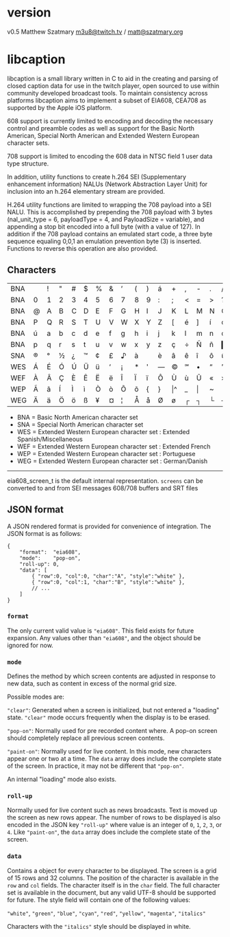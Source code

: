 # version
v0.5
Matthew Szatmary m3u8@twitch.tv / matt@szatmary.org

# libcaption

libcaption is a small library written in C to aid in the creating and parsing of closed caption data for use in the twitch player, open sourced to use within community developed broadcast tools. To maintain consistency across platforms libcaption aims to implement a subset of EIA608, CEA708 as supported by the Apple iOS platform.

608 support is currently limited to encoding and decoding the necessary control and preamble codes as well as support for the Basic North American, Special North American and Extended Western European character sets.

708 support is limited to encoding the 608 data in NTSC field 1 user data type structure.

In addition, utility functions to create h.264 SEI (Supplementary enhancement information) NALUs (Network Abstraction Layer Unit) for inclusion into an h.264 elementary stream are provided.

H.264 utility functions are limited to wrapping the 708 payload into a SEI NALU. This is accomplished by prepending the 708 payload with 3 bytes (nal_unit_type = 6, payloadType = 4, and PayloadSize = variable), and appending a stop bit encoded into a full byte (with a value of 127). In addition if the 708 payload contains an emulated start code, a three byte sequence equaling 0,0,1 an emulation prevention byte (3) is inserted. Functions to reverse this operation are also provided.

## Characters
| | | | | | | | | | | | | | | | | |
|---|---|---|---|---|---|---|---|---|---|---|---|---|---|---|---|---|
|BNA| |!|"|#|$|%|&|’|(|)|á|+|,|-|.|/|
|BNA|0|1|2|3|4|5|6|7|8|9|:|;|<|=|>|?|
|BNA|@|A|B|C|D|E|F|G|H|I|J|K|L|M|N|O|
|BNA|P|Q|R|S|T|U|V|W|X|Y|Z|[|é|]|í|ó|
|BNA|ú|a|b|c|d|e|f|g|h|i|j|k|l|m|n|o|
|BNA|p|q|r|s|t|u|v|w|x|y|z|ç|÷|Ñ|ñ|█|
|SNA|®|°|½|¿|™|¢|£|♪|à| |è|â|ê|î|ô|û|
|WES|Á|É|Ó|Ú|Ü|ü|‘|¡|*|'|—|©|℠|•|“|”|
|WEF|À|Â|Ç|È|Ê|Ë|ë|Î|Ï|ï|Ô|Ù|ù|Û|«|»|
|WEP|Ã|ã|Í|Ì|ì|Ò|ò|Õ|õ|{|}|\\|^|_|\||~|
|WEG|Ä|ä|Ö|ö|ß|¥|¤|¦|Å|å|Ø|ø|┌|┐|└|┘|

* BNA = Basic North American character set
* SNA = Special North American character set
* WES = Extended Western European character set : Extended Spanish/Miscellaneous
* WEF = Extended Western European character set : Extended French
* WEP = Extended Western European character set : Portuguese
* WEG = Extended Western European character set : German/Danish


------
eia608_screen_t is the default internal representation. `screens` can be
converted to and from SEI messages 608/708 buffers and SRT files

## JSON format
A JSON rendered format is provided for convenience of integration. The JSON
format is as follows:

```
{
    "format":  "eia608",
    "mode":    "pop-on",
    "roll-up": 0,
    "data": [
        { "row":0, "col":0, "char":"A", "style":"white" },
        { "row":0, "col":1, "char":"B", "style":"white" },
        // ...
    ]
}
```

### `format`
The only current valid value is `"eia608"`. This field exists for
future expansion.  Any values other than `"eia608"`, and the object should be
ignored for now.

### `mode`
Defines the method by which screen contents are adjusted in response to
new data, such as content in excess of the normal grid size.

Possible modes are:

`"clear"`: Generated when a screen is initialized, but not entered a "loading"
state. `"clear"` mode  occurs frequently when the display is to be erased.

`"pop-on"`: Normally used for pre recorded content where. A pop-on screen should
completely replace all previous screen contents.

`"paint-on"`: Normally used for live content. In this mode, new characters
appear one or two at a time. The `data` array does include the complete state of
the screen. In practice, it may not be different that `"pop-on"`.

An internal "loading" mode also exists.

### `roll-up`
Normally used for live content such as news broadcasts. Text is moved up the
screen as new rows appear. The number of rows to be displayed is also encoded in
the JSON  key `"roll-up"` where value is an integer of `0`, `1`, `2`, `3`, or `4`.
Like `"paint-on"`, the `data` array does include the complete state of the screen.

### `data`
Contains a object for every character to be displayed. The screen is a grid of
15 rows and 32 columns. The position of the character is available in the `row`
and `col` fields. The character itself is in the `char` field. The full
character set is available in the document, but any valid UTF-8 should be
supported for future. The style field will contain one of the following values:

`"white"`, `"green"`, `"blue"`, `"cyan"`, `"red"`, `"yellow"`, `"magenta"`, `"italics"`

Characters with the `"italics"` style should be displayed in white.
